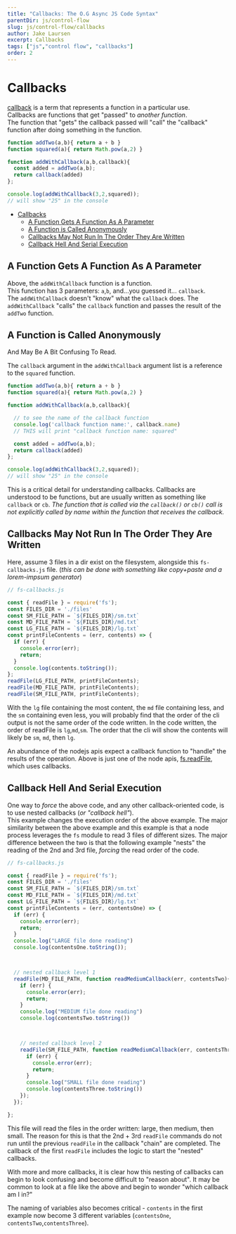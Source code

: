 ```yaml
---
title: "Callbacks: The O.G Async JS Code Syntax"
parentDir: js/control-flow
slug: js/control-flow/callbacks
author: Jake Laursen
excerpt: Callbacks 
tags: ["js","control flow", "callbacks"]
order: 2
---
```


# Callbacks
[callback](https://developer.mozilla.org/en-US/docs/Glossary/Callback_function) is a term that represents a function in a particular use.  
Callbacks are functions that get "passed" to _another function_.  
The function that "gets" the callback passed will "call" the "callback" function after doing something in the function.  
```js
function addTwo(a,b){ return a + b }
function squared(a){ return Math.pow(a,2) }

function addWithCallback(a,b,callback){
  const added = addTwo(a,b);
  return callback(added)
};

console.log(addWithCallback(3,2,squared));
// will show "25" in the console
```

- [Callbacks](#callbacks)
  - [A Function Gets A Function As A Parameter](#a-function-gets-a-function-as-a-parameter)
  - [A Function is Called Anonymously](#a-function-is-called-anonymously)
  - [Callbacks May Not Run In The Order They Are Written](#callbacks-may-not-run-in-the-order-they-are-written)
  - [Callback Hell And Serial Execution](#callback-hell-and-serial-execution)


## A Function Gets A Function As A Parameter
Above, the `addWithCallback` function is a function.  
This function has 3 parameters: `a`,`b`, and...you guessed it... `callback`.  
The `addWithCallback` doesn't "know" what the `callback` does. The `addWithCallback` "calls" the `callback` function and passes the result of the `addTwo` function.  

## A Function is Called Anonymously
And May Be A Bit Confusing To Read.  

The `callback` argument in the `addWithCallback` argument list is a reference to the `squared` function.  
```js
function addTwo(a,b){ return a + b }
function squared(a){ return Math.pow(a,2) }

function addWithCallback(a,b,callback){

  // to see the name of the callback function
  console.log('callback function name:', callback.name)
  // THIS will print "callback function name: squared"

  const added = addTwo(a,b);
  return callback(added)
};

console.log(addWithCallback(3,2,squared));
// will show "25" in the console
```
This is a critical detail for understanding callbacks. Callbacks are understood to be functions, but are usually written as something like `callback` or `cb`. _The function that is called via the `callback()` or `cb()` call is not explicitly called by name within the function that receives the callback._  

## Callbacks May Not Run In The Order They Are Written
Here, assume 3 files in a dir exist on the filesystem, alongside this `fs-callbacks.js` file. (_this can be done with something like copy+paste and a lorem-impsum generator_)
```js
// fs-callbacks.js

const { readFile } = require('fs');
const FILES_DIR = './files'
const SM_FILE_PATH = `${FILES_DIR}/sm.txt`
const MD_FILE_PATH = `${FILES_DIR}/md.txt`
const LG_FILE_PATH = `${FILES_DIR}/lg.txt`
const printFileContents = (err, contents) => {
  if (err) {
    console.error(err);
    return;
  }
  console.log(contents.toString());
};
readFile(LG_FILE_PATH, printFileContents);
readFile(MD_FILE_PATH, printFileContents);
readFile(SM_FILE_PATH, printFileContents);
```

With the `lg` file containing the most content, the `md` file containing less, and the `sm` containing even less, you will probably find that the order of the cli output is not the same order of the code written. In the code written, the order of readFile is `lg`,`md`,`sm`. The order that the cli will show the contents will likely be `sm`, `md`, then `lg`.  

An abundance of the nodejs apis expect a callback function to "handle" the results of the operation. Above is just one of the node apis, [fs.readFile](https://nodejs.org/api/fs.html#fsreadfilepath-options-callback), which uses callbacks.  

## Callback Hell And Serial Execution
One way to _force_ the above code, and any other callback-oriented code, is to use nested callbacks (_or "callback hell"_).  
This example changes the execution order of the above example. The major similarity between the above example and this example is that a node process leverages the `fs` module to read 3 files of different sizes. The major difference between the two is that the following example "nests" the reading of the 2nd and 3rd file, _forcing_ the read order of the code.  
```js
// fs-callbacks.js

const { readFile } = require('fs');
const FILES_DIR = './files'
const SM_FILE_PATH = `${FILES_DIR}/sm.txt`
const MD_FILE_PATH = `${FILES_DIR}/md.txt`
const LG_FILE_PATH = `${FILES_DIR}/lg.txt`
const printFileContents = (err, contentsOne) => {
  if (err) {
    console.error(err);
    return;
  }
  console.log("LARGE file done reading")
  console.log(contentsOne.toString());



  // nested callback level 1
  readFile(MD_FILE_PATH, function readMediumCallback(err, contentsTwo){
    if (err) {
      console.error(err);
      return;
    }
    console.log("MEDIUM file done reading")
    console.log(contentsTwo.toString())



    // nested callback level 2
    readFile(SM_FILE_PATH, function readMediumCallback(err, contentsThree){
      if (err) {
        console.error(err);
        return;
      }
      console.log("SMALL file done reading")
      console.log(contentsThree.toString())
    });
  });

};
```
This file will read the files in the order written: large, then medium, then small. The reason for this is that the 2nd + 3rd `readFile` commands do not run until the previous `readFile` in the callback "chain" are completed. The callback of the first `readFile` includes the logic to start the "nested" callbacks.  

With more and more callbacks, it is clear how this nesting of callbacks can begin to look confusing and become difficult to "reason about". It may be common to look at a file like the above and begin to wonder "which callback am I in?"  

The naming of variables also becomes critical - `contents` in the first example now become 3 different variables (`contentsOne`, `contentsTwo`,`contentsThree`).  